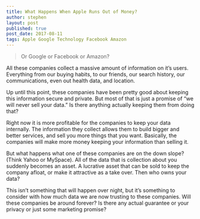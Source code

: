 ```yaml
---
title: What Happens When Apple Runs Out of Money?
author: stephen
layout: post
published: true
post_date: 2017-08-11 
tags: Apple Google Technology Facebook Amazon
---
```

<blockquote>Or Google or Facebook or Amazon?</blockquote>
All these companies collect a massive amount of information on it’s users. Everything from our buying habits, to our friends, our search history, our communications, even out health data, and location.

Up until this point, these companies have been pretty good about keeping this information secure and private. But most of that is just a promise of “we will never sell your data.” Is there anything actually keeping them from doing that?

Right now it is more profitable for the companies to keep your data internally. The information they collect allows them to build bigger and better services, and sell you more things that you want. Basically, the companies will make more money keeping your information than selling it.

But what happens what one of these companies are on the down slope? (Think Yahoo or MySpace). All of the data that is collection about you suddenly becomes an asset. A lucrative asset that can be sold to keep the company afloat, or make it attractive as a take over. Then who owns your data?

This isn’t something that will happen over night, but it’s something to consider with how much data we are now trusting to these companies. Will these companies be around forever? Is there any actual guarantee or your privacy or just some marketing promise?
